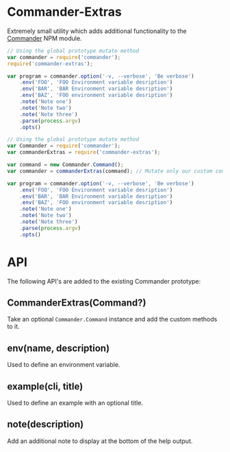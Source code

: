 Commander-Extras
================
Extremely small utility which adds additional functionality to the [Commander](https://github.com/tj/commander.js) NPM module.


```javascript
// Using the global prototype mutate method
var commander = require('commander');
require('commander-extras');

var program = commander.option('-v, --verbose', 'Be verbose')
	.env('FOO', 'FOO Environment variable desription')
	.env('BAR', 'BAR Environment variable desription')
	.env('BAZ', 'FOO environment variable desription')
	.note('Note one')
	.note('Note two')
	.note('Note three')
	.parse(process.argv)
	.opts()
```

```javascript
// Using the global prototype mutate method
var Commander = require('commander');
var commanderExtras = require('commander-extras');

var command = new Commander.Command();
var commander = commanderExtras(command); // Mutate only our custom command

var program = commander.option('-v, --verbose', 'Be verbose')
	.env('FOO', 'FOO Environment variable desription')
	.env('BAR', 'BAR Environment variable desription')
	.env('BAZ', 'FOO environment variable desription')
	.note('Note one')
	.note('Note two')
	.note('Note three')
	.parse(process.argv)
	.opts()
```


API
===
The following API's are added to the existing Commander prototype:

CommanderExtras(Command?)
-------------------------
Take an optional `Commander.Command` instance and add the custom methods to it.


env(name, description)
----------------------
Used to define an environment variable.


example(cli, title)
----------------------
Used to define an example with an optional title.


note(description)
-----------------
Add an additional note to display at the bottom of the help output.
